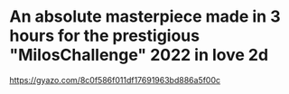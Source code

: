 # An absolute masterpiece made in 3 hours for the prestigious "MilosChallenge" 2022 in love 2d
https://gyazo.com/8c0f586f011df17691963bd886a5f00c
